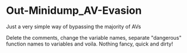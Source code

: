 # Out-Minidump_AV-Evasion

Just a very simple way of bypassing the majority of AVs

Delete the comments, change the variable names, separate "dangerous" function names to variables and voila.
Nothing fancy, quick and dirty!
